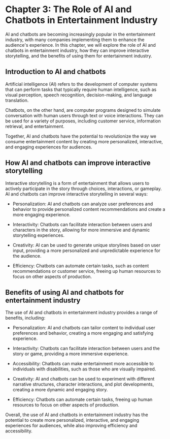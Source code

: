 Chapter 3: The Role of AI and Chatbots in Entertainment Industry
================================================================

AI and chatbots are becoming increasingly popular in the entertainment industry, with many companies implementing them to enhance the audience's experience. In this chapter, we will explore the role of AI and chatbots in entertainment industry, how they can improve interactive storytelling, and the benefits of using them for entertainment industry.

Introduction to AI and chatbots
-------------------------------

Artificial intelligence (AI) refers to the development of computer systems that can perform tasks that typically require human intelligence, such as visual perception, speech recognition, decision-making, and language translation.

Chatbots, on the other hand, are computer programs designed to simulate conversation with human users through text or voice interactions. They can be used for a variety of purposes, including customer service, information retrieval, and entertainment.

Together, AI and chatbots have the potential to revolutionize the way we consume entertainment content by creating more personalized, interactive, and engaging experiences for audiences.

How AI and chatbots can improve interactive storytelling
--------------------------------------------------------

Interactive storytelling is a form of entertainment that allows users to actively participate in the story through choices, interactions, or gameplay. AI and chatbots can improve interactive storytelling in several ways:

* Personalization: AI and chatbots can analyze user preferences and behavior to provide personalized content recommendations and create a more engaging experience.

* Interactivity: Chatbots can facilitate interaction between users and characters in the story, allowing for more immersive and dynamic storytelling experiences.

* Creativity: AI can be used to generate unique storylines based on user input, providing a more personalized and unpredictable experience for the audience.

* Efficiency: Chatbots can automate certain tasks, such as content recommendations or customer service, freeing up human resources to focus on other aspects of production.

Benefits of using AI and chatbots for entertainment industry
------------------------------------------------------------

The use of AI and chatbots in entertainment industry provides a range of benefits, including:

* Personalization: AI and chatbots can tailor content to individual user preferences and behavior, creating a more engaging and satisfying experience.

* Interactivity: Chatbots can facilitate interaction between users and the story or game, providing a more immersive experience.

* Accessibility: Chatbots can make entertainment more accessible to individuals with disabilities, such as those who are visually impaired.

* Creativity: AI and chatbots can be used to experiment with different narrative structures, character interactions, and plot developments, creating a more dynamic and engaging story.

* Efficiency: Chatbots can automate certain tasks, freeing up human resources to focus on other aspects of production.

Overall, the use of AI and chatbots in entertainment industry has the potential to create more personalized, interactive, and engaging experiences for audiences, while also improving efficiency and accessibility.
